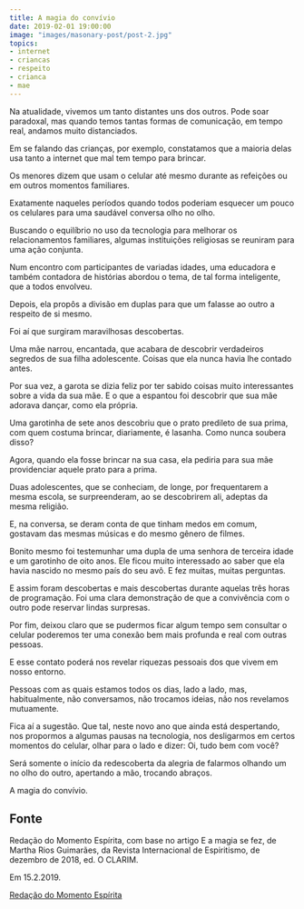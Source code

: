 ```yaml
---
title: A magia do convívio
date: 2019-02-01 19:00:00
image: "images/masonary-post/post-2.jpg"
topics: 
- internet
- criancas
- respeito
- crianca
- mae
---
```


Na atualidade, vivemos um tanto distantes uns dos outros. Pode soar paradoxal,
mas quando temos tantas formas de comunicação, em tempo real, andamos muito
distanciados.

Em se falando das crianças, por exemplo, constatamos que a maioria delas usa
tanto a internet que mal tem tempo para brincar.

Os menores dizem que usam o celular até mesmo durante as refeições ou em outros
momentos familiares.

Exatamente naqueles períodos quando todos poderiam esquecer um pouco os
celulares para uma saudável conversa olho no olho.

Buscando o equilíbrio no uso da tecnologia para melhorar os relacionamentos
familiares, algumas instituições religiosas se reuniram para uma ação conjunta.

Num encontro com participantes de variadas idades, uma educadora e também
contadora de histórias abordou o tema, de tal forma inteligente, que a todos
envolveu.

Depois, ela propôs a divisão em duplas para que um falasse ao outro a respeito
de si mesmo.

Foi aí que surgiram maravilhosas descobertas.

Uma mãe narrou, encantada, que acabara de descobrir verdadeiros segredos de sua
filha adolescente. Coisas que ela nunca havia lhe contado antes.

Por sua vez, a garota se dizia feliz por ter sabido coisas muito interessantes
sobre a vida da sua mãe. E o que a espantou foi descobrir que sua mãe adorava
dançar, como ela própria.

Uma garotinha de sete anos descobriu que o prato predileto de sua prima, com
quem costuma brincar, diariamente, é lasanha. Como nunca soubera disso?

Agora, quando ela fosse brincar na sua casa, ela pediria para sua mãe
providenciar aquele prato para a prima.

Duas adolescentes, que se conheciam, de longe, por frequentarem a mesma escola,
se surpreenderam, ao se descobrirem ali, adeptas da mesma religião.

E, na conversa, se deram conta de que tinham medos em comum, gostavam das
mesmas músicas e do mesmo gênero de filmes.

Bonito mesmo foi testemunhar uma dupla de uma senhora de terceira idade e um
garotinho de oito anos. Ele ficou muito interessado ao saber que ela havia
nascido no mesmo país do seu avô. E fez muitas, muitas perguntas.

E assim foram descobertas e mais descobertas durante aquelas três horas de
programação. Foi uma clara demonstração de que a convivência com o outro pode
reservar lindas surpresas.

Por fim, deixou claro que se pudermos ficar algum tempo sem consultar o celular
poderemos ter uma conexão bem mais profunda e real com outras pessoas.

E esse contato poderá nos revelar riquezas pessoais dos que vivem em nosso
entorno.

Pessoas com as quais estamos todos os dias, lado a lado, mas, habitualmente,
não conversamos, não trocamos ideias, não nos revelamos mutuamente.

Fica aí a sugestão. Que tal, neste novo ano que ainda está despertando, nos
propormos a algumas pausas na tecnologia, nos desligarmos em certos momentos do
celular, olhar para o lado e dizer: Oi, tudo bem com você?

Será somente o início da redescoberta da alegria de falarmos olhando um no olho
do outro, apertando a mão, trocando abraços.

A magia do convívio.

## Fonte
Redação do Momento Espírita, com base no artigo
E a magia se fez, de Martha Rios Guimarães,
da Revista Internacional de Espiritismo, de
dezembro de 2018, ed. O CLARIM.

Em 15.2.2019.

[Redação do Momento Espírita](http://momento.com.br/pt/ler_texto.php?id=5663)
